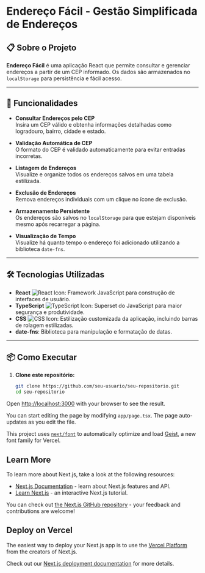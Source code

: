 # Endereço Fácil - Gestão Simplificada de Endereços  

## 📋 Sobre o Projeto  

**Endereço Fácil** é uma aplicação React que permite consultar e gerenciar endereços a partir de um CEP informado. Os dados são armazenados no `localStorage` para persistência e fácil acesso.

---

## 🚀 Funcionalidades  

- **Consultar Endereços pelo CEP**  
  Insira um CEP válido e obtenha informações detalhadas como logradouro, bairro, cidade e estado.  

- **Validação Automática de CEP**  
  O formato do CEP é validado automaticamente para evitar entradas incorretas.  

- **Listagem de Endereços**  
  Visualize e organize todos os endereços salvos em uma tabela estilizada.  

- **Exclusão de Endereços**  
  Remova endereços individuais com um clique no ícone de exclusão.  

- **Armazenamento Persistente**  
  Os endereços são salvos no `localStorage` para que estejam disponíveis mesmo após recarregar a página.  

- **Visualização de Tempo**  
  Visualize há quanto tempo o endereço foi adicionado utilizando a biblioteca `date-fns`.  

---

## 🛠️ Tecnologias Utilizadas  

- **React** ![React Icon](https://img.icons8.com/color/30/react-native.png): Framework JavaScript para construção de interfaces de usuário.  
- **TypeScript** ![TypeScript Icon](https://img.icons8.com/color/30/typescript.png): Superset do JavaScript para maior segurança e produtividade.  
- **CSS** ![CSS Icon](https://img.icons8.com/color/30/css3.png): Estilização customizada da aplicação, incluindo barras de rolagem estilizadas.  
- **date-fns**: Biblioteca para manipulação e formatação de datas.  

---

## 📦 Como Executar  

1. **Clone este repositório:**  
   ```bash
   git clone https://github.com/seu-usuario/seu-repositorio.git
   cd seu-repositorio


Open [http://localhost:3000](http://localhost:3000) with your browser to see the result.

You can start editing the page by modifying `app/page.tsx`. The page auto-updates as you edit the file.

This project uses [`next/font`](https://nextjs.org/docs/app/building-your-application/optimizing/fonts) to automatically optimize and load [Geist](https://vercel.com/font), a new font family for Vercel.

## Learn More

To learn more about Next.js, take a look at the following resources:

- [Next.js Documentation](https://nextjs.org/docs) - learn about Next.js features and API.
- [Learn Next.js](https://nextjs.org/learn) - an interactive Next.js tutorial.

You can check out [the Next.js GitHub repository](https://github.com/vercel/next.js) - your feedback and contributions are welcome!

## Deploy on Vercel

The easiest way to deploy your Next.js app is to use the [Vercel Platform](https://vercel.com/new?utm_medium=default-template&filter=next.js&utm_source=create-next-app&utm_campaign=create-next-app-readme) from the creators of Next.js.

Check out our [Next.js deployment documentation](https://nextjs.org/docs/app/building-your-application/deploying) for more details.
